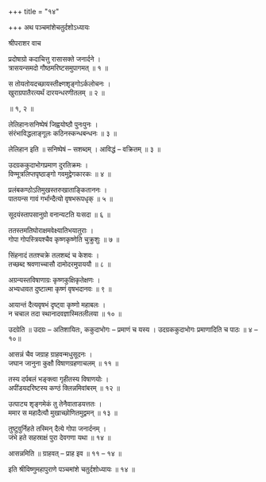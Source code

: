 +++
title = "१४"

+++
अथ पञ्चमांशेचतुर्दशोऽध्यायः

श्रीपराशर वाच

प्रदोषाग्रो कदाचित्तु रासासक्ते जनार्दने ।  
त्रासयन्समदो गौष्ठमरिष्टसमुपागमत् ॥ १ ॥

स तोयतोयदच्छायस्तीक्ष्णशृङ्गोऽर्कलोचनः ।  
खुराग्रपातैरत्यर्थं दारयन्धरणीतलम् ॥ २ ॥

॥ १, २ ॥

लेलिहानःसनिष्पेषं जिह्वयोष्ठौ पुनःपुनः ।  
संरंभाविद्धलाङ्गूलः कठिनस्कन्धबन्धनः ॥ ३ ॥

लेलिहान इति ॥ सनिष्पेषं – सशब्दम् । आविद्धं – वक्रितम् ॥ ३ ॥

उदग्रककुदाभोगप्रमाण दुरतिक्रमः ।  
विण्मूत्रलिप्तपृष्ठाङ्गो गवमुद्वेगकारकः ॥ ४ ॥

प्रलंबकण्ठोऽतिमुखस्तरुखाताङ्किताननः ।  
पातयन्स गावं गर्भान्दैत्यो वृषभरूपधृक् ॥ ५ ॥

सूदयंस्तापसानुग्रो वनान्यटति यःसदा ॥ ६ ॥

ततस्तमतिघोराक्षमवेक्ष्यातिभयातुराः ।  
गोपा गोपस्त्रियश्चैव कृष्णकृष्णेति चुक्रुशुः ॥ ७ ॥

सिंहनादं ततश्चक्रे तलशब्दं च केशवः ।  
तच्छब्द श्रवणाच्चासौ दामोदरमुपाययौ ॥ ८ ॥

अग्रन्यस्तविषाणाग्रः कृष्णकुक्षिकृतेक्षणः ।  
अभ्यधावत दुष्टात्मा कृष्णं वृषभदानवः ॥ ९ ॥

आयान्तं दैत्यवृषभं दृष्ट्वा कृष्णो महाबलः ।  
न चचाल तदा स्थानादवज्ञास्मितलीलया ॥ १० ॥

उदग्रेति ॥ उदग्रः – अतिशायितः, ककुदाभोगः – प्रमाणं च यस्य । उदग्रककुदाभोगः प्रमाणादिति च पाठः ॥ ४ – १०॥

आसन्नं चैव जग्राह ग्राहवन्मधुसूदनः ।  
जघान जानुना कुक्षौ विषाणग्रहणाचलम् ॥ ११ ॥

तस्य दर्पबलं भङ्क्त्वा गृहीतस्य विषाणयोः ।  
अपींडयदरिष्टस्य कण्ठं क्लिन्नमिवांबरम् ॥ १२ ॥

उत्पाट्य शृङ्गमेकं तु तेनैवाताडयत्ततः ।  
ममार स महादैत्यौ मुखाच्छोणितमुद्वमन् ॥ १३ ॥

तुष्टुवुर्निहते तस्मिन् दैत्ये गोपा जनार्दनम् ।  
जंभे हते सहस्राक्षं पुरा देवगणा यथा ॥ १४ ॥

आसन्नमिति ॥ ग्राहवत् – प्राह इव ॥ ११ – १४ ॥

इति श्रीविष्णुमहापुराणे पञ्चमांशे चतुर्दशोध्यायः ॥ १४ ॥
